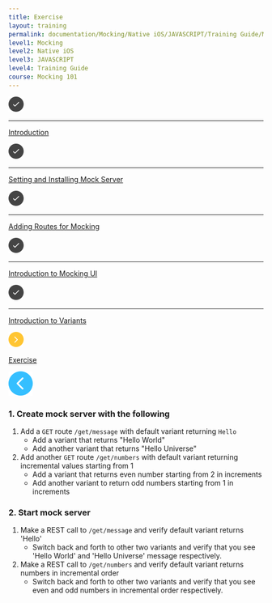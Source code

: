 ```yaml
---
title: Exercise
layout: training
permalink: documentation/Mocking/Native iOS/JAVASCRIPT/Training Guide/Mocking 101/Exercise
level1: Mocking
level2: Native iOS
level3: JAVASCRIPT
level4: Training Guide
course: Mocking 101
---
```

<div class="sidebar">
<div class="training-doc-link">
<div class ="training-doc-link-left">
<img class="training-doc-link-left__img" src="/images/training/checked.png" srcset="/images/training/checked%402x.png 2x, /images/training/checked%403x.png 3x" /><hr class="training-doc-link-left__hr training-doc-link-left__hr-completed" /></div>
<p class="training-doc-link__text">
<a class="training-doc-link__text-completed" href="./Introduction">Introduction</a></p>
</div>
<div class="training-doc-link">
<div class ="training-doc-link-left">
<img class="training-doc-link-left__img" src="/images/training/checked.png" srcset="/images/training/checked%402x.png 2x, /images/training/checked%403x.png 3x" /><hr class="training-doc-link-left__hr training-doc-link-left__hr-completed" /></div>
<p class="training-doc-link__text">
<a class="training-doc-link__text-completed" href="./Setting and Installing Mock Server">Setting and Installing Mock Server</a></p>
</div>
<div class="training-doc-link">
<div class ="training-doc-link-left">
<img class="training-doc-link-left__img" src="/images/training/checked.png" srcset="/images/training/checked%402x.png 2x, /images/training/checked%403x.png 3x" /><hr class="training-doc-link-left__hr training-doc-link-left__hr-completed" /></div>
<p class="training-doc-link__text">
<a class="training-doc-link__text-completed" href="./Adding Routes for Mocking">Adding Routes for Mocking</a></p>
</div>
<div class="training-doc-link">
<div class ="training-doc-link-left">
<img class="training-doc-link-left__img" src="/images/training/checked.png" srcset="/images/training/checked%402x.png 2x, /images/training/checked%403x.png 3x" /><hr class="training-doc-link-left__hr training-doc-link-left__hr-completed" /></div>
<p class="training-doc-link__text">
<a class="training-doc-link__text-completed" href="./Introduction to Mocking UI">Introduction to Mocking UI</a></p>
</div>
<div class="training-doc-link">
<div class ="training-doc-link-left">
<img class="training-doc-link-left__img" src="/images/training/checked.png" srcset="/images/training/checked%402x.png 2x, /images/training/checked%403x.png 3x" /><hr class="training-doc-link-left__hr training-doc-link-left__hr-completed" /></div>
<p class="training-doc-link__text">
<a class="training-doc-link__text-completed" href="./Introduction to Variants">Introduction to Variants</a></p>
</div>
<div class="training-doc-link">
<div class ="training-doc-link-left">
<img class="training-doc-link-left__img" src="/images/training/actived.png" srcset="/images/training/actived%402x.png 2x, /images/training/actived%403x.png 3x" /></div>
<p class="training-doc-link__text">
<a class="training-doc-link__text-current" href="./Exercise">Exercise</a></p>
</div>
</div>
<div class="training-doc-nav-btn">
<a href="./Introduction to Variants"><img src="/images/training/btn-left.png" srcset="/images/training/btn-left%402x.png 2x, /images/training/btn-left%403x.png 3x" /></a>
</div>
<div class="training-content markdown">
<h3>1. Create mock server with the following</h3>
<ol>
<li>Add a <code>GET</code> route <code>/get/message</code> with default variant returning <code>Hello</code>
<ul>
<li>Add a variant that returns &quot;Hello World&quot;</li>
<li>Add another variant that returns &quot;Hello Universe&quot;</li>
</ul></li>
<li>Add another <code>GET</code> route <code>/get/numbers</code> with default variant returning incremental values starting from 1
<ul>
<li>Add a variant that returns even number starting from 2 in increments</li>
<li>Add another variant to return odd numbers starting from 1 in increments</li>
</ul></li>
</ol>
<h3>2. Start mock server</h3>
<ol>
<li>Make a REST call to <code>/get/message</code> and verify default variant returns 'Hello'
<ul>
<li>Switch back and forth to other two variants and verify that you see 'Hello World' and 'Hello Universe' message respectively.</li>
</ul></li>
<li>Make a REST call to <code>/get/numbers</code> and verify default variant returns numbers in incremental order
<ul>
<li>Switch back and forth to other two variants and verify that you see even and odd numbers in incremental order respectively.</li>
</ul></li>
</ol>
</div>
<div class="training-doc-nav-btn">
</div>
